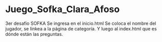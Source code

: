 # Juego_Sofka_Clara_Afoso
3er desafio SOFKA
Se ingresa en el inicio.html
Se coloca el nombre del jugador, se linkea a la página de categoría.
Y luego al index.html que es dónde están las preguntas.
